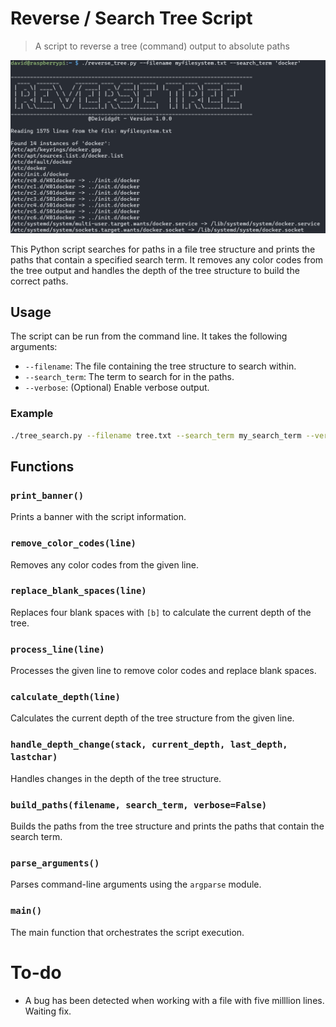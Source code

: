 # Reverse / Search Tree Script
>A script to reverse a tree (command) output to absolute paths

![](images/example.png)

This Python script searches for paths in a file tree structure and prints the paths that contain a specified search term. It removes any color codes from the tree output and handles the depth of the tree structure to build the correct paths.

## Usage

The script can be run from the command line. It takes the following arguments:

- `--filename`: The file containing the tree structure to search within.
- `--search_term`: The term to search for in the paths.
- `--verbose`: (Optional) Enable verbose output.

### Example

```sh
./tree_search.py --filename tree.txt --search_term my_search_term --verbose
```

## Functions

### `print_banner()`

Prints a banner with the script information.

### `remove_color_codes(line)`

Removes any color codes from the given line.

### `replace_blank_spaces(line)`

Replaces four blank spaces with `[b]` to calculate the current depth of the tree.

### `process_line(line)`

Processes the given line to remove color codes and replace blank spaces.

### `calculate_depth(line)`

Calculates the current depth of the tree structure from the given line.

### `handle_depth_change(stack, current_depth, last_depth, lastchar)`

Handles changes in the depth of the tree structure.

### `build_paths(filename, search_term, verbose=False)`

Builds the paths from the tree structure and prints the paths that contain the search term.

### `parse_arguments()`

Parses command-line arguments using the `argparse` module.

### `main()`

The main function that orchestrates the script execution.
# To-do
- A bug has been detected when working with a file with five milllion lines. Waiting fix.
